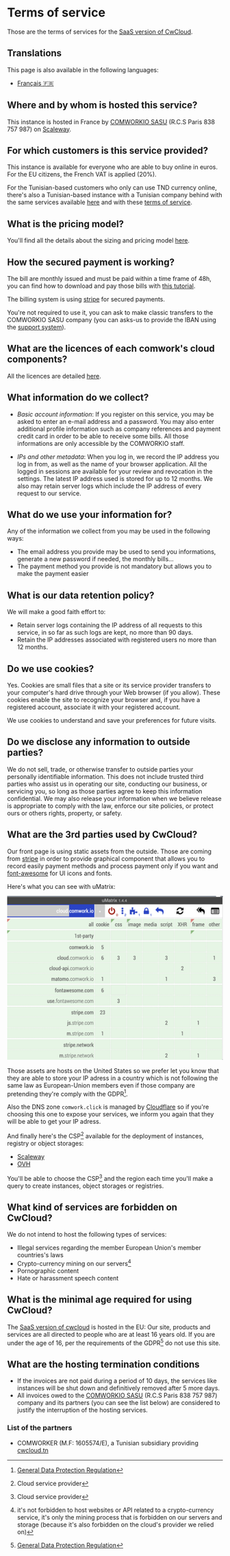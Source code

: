 # Terms of service

Those are the terms of services for the [SaaS version of CwCloud](https://cloud.comwork.io).

## Translations

This page is also available in the following languages:
* [Français 🇫🇷](./translations/fr/terms.md)

## Where and by whom is hosted this service?

This instance is hosted in France by [COMWORKIO SASU](https://www.comwork.io) (R.C.S Paris 838 757 987) on [Scaleway](https://www.scaleway.com).

## For which customers is this service provided?

This instance is available for everyone who are able to buy online in euros. For the EU citizens, the French VAT is applied (20%).

For the Tunisian-based customers who only can use TND currency online, there's also a Tunisian-based instance with a Tunisian company behind with the same services available [here](https://cwcloud.tn) and with these [terms of service](https://doc.cwcloud.tn/docs/terms).

## What is the pricing model?

You'll find all the details about the sizing and pricing model [here](./sizing_pricing.md).

## How the secured payment is working?

The bill are monthly issued and must be paid within a time frame of 48h, you can find how to download and pay those bills with [this tutorial](./tutorials/console/public/billing.md).

The billing system is using [stripe](https://www.stripe.com) for secured payments.

You're not required to use it, you can ask to make classic transfers to the COMWORKIO SASU company (you can asks-us to provide the IBAN using the [support system](./tutorials/console/public/support.md)).

## What are the licences of each comwork's cloud components?

All the licences are detailed [here](./licences.md).

## What information do we collect?

* _Basic account information_: If you register on this service, you may be asked to enter an e-mail address and a password. You may also enter additional profile information such as company references and payment credit card in order to be able to receive some bills. All those informations are only accessible by the COMWORKIO staff.

* _IPs and other metadata_: When you log in, we record the IP address you log in from, as well as the name of your browser application. All the logged in sessions are available for your review and revocation in the settings. The latest IP address used is stored for up to 12 months. We also may retain server logs which include the IP address of every request to our service.

## What do we use your information for?

Any of the information we collect from you may be used in the following ways:

* The email address you provide may be used to send you informations, generate a new password if needed, the monthly bills...
* The payment method you provide is not mandatory but allows you to make the payment easier

## What is our data retention policy?

We will make a good faith effort to:

* Retain server logs containing the IP address of all requests to this service, in so far as such logs are kept, no more than 90 days.
* Retain the IP addresses associated with registered users no more than 12 months.

## Do we use cookies?

Yes. Cookies are small files that a site or its service provider transfers to your computer's hard drive through your Web browser (if you allow). These cookies enable the site to recognize your browser and, if you have a registered account, associate it with your registered account.

We use cookies to understand and save your preferences for future visits.

## Do we disclose any information to outside parties?

We do not sell, trade, or otherwise transfer to outside parties your personally identifiable information. This does not include trusted third parties who assist us in operating our site, conducting our business, or servicing you, so long as those parties agree to keep this information confidential. We may also release your information when we believe release is appropriate to comply with the law, enforce our site policies, or protect ours or others rights, property, or safety.

## What are the 3rd parties used by CwCloud?

Our front page is using static assets from the outside. Those are coming from [stripe](https://stripe.com) in order to provide graphical component that allows you to record easily payment methods and process payment only if you want and [font-awesome](https://fontawesome.com) for UI icons and fonts.

Here's what you can see with uMatrix:

![umatrix](./img/umatrix.png)

Those assets are hosts on the United States so we prefer let you know that they are able to store your IP adress in a country which is not following the same law as European-Union members even if those company are pretending they're comply with the GDPR[^1].

Also the DNS zone `comwork.click` is managed by [Cloudflare](https://www.cloudflare.com) so if you're choosing this one to expose your services, we inform you again that they will be able to get your IP adress.

And finally here's the CSP[^2] available for the deployment of instances, registry or object storages:
* [Scaleway](https://www.scaleway.com)
* [OVH](https://www.ovhcloud.com)

You'll be able to choose the CSP[^2] and the region each time you'll make a query to create instances, object storages or registries.

## What kind of services are forbidden on CwCloud?

We do not intend to host the following types of services:

* Illegal services regarding the member European Union's member countries's laws
* Crypto-currency mining on our servers[^3]
* Pornographic content
* Hate or harassment speech content

## What is the minimal age required for using CwCloud?

The [SaaS version of cwcloud](https://cloud.comwork.io) is hosted in the EU: Our site, products and services are all directed to people who are at least 16 years old. If you are under the age of 16, per the requirements of the GDPR[^1] do not use this site.

## What are the hosting termination conditions

* If the invoices are not paid during a period of 10 days, the services like instances will be shut down and definitively removed after 5 more days.
* All invoices owed to the [COMWORKIO SASU](https://www.comwork.io) (R.C.S Paris 838 757 987) company and its partners (you can see the list below) are considered to justify the interruption of the hosting services.

### List of the partners

* COMWORKER (M.F: 1605574/E), a Tunisian subsidiary providing [cwcloud.tn](https://www.cwcloud.tn)

[^1]: [General Data Protection Regulation](https://en.wikipedia.org/wiki/General_Data_Protection_Regulation)
[^2]: Cloud service provider
[^3]: it's not forbidden to host websites or API related to a crypto-currency service, it's only the mining process that is forbidden on our servers and storage (because it's also forbidden on the cloud's provider we relied on)
